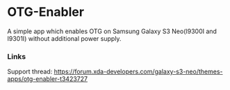 # OTG-Enabler
A simple app which enables OTG on Samsung Galaxy S3 Neo(I9300I and I9301I) without additional power supply.

### Links

Support thread: https://forum.xda-developers.com/galaxy-s3-neo/themes-apps/otg-enabler-t3423727
